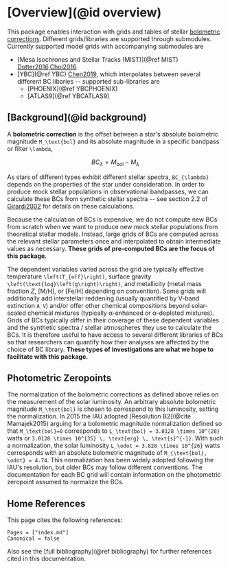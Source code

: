 # [Overview](@id overview)

This package enables interaction with grids and tables of stellar [bolometric corrections](https://en.wikipedia.org/wiki/Bolometric_correction). Different grids/libraries are supported through submodules. Currently supported model grids with accompanying submodules are

 - [Mesa Isochrones and Stellar Tracks (MIST)](@ref MIST) [Dotter2016,Choi2016](@cite)
 - [YBC](@ref YBC) [Chen2019](@cite), which interpolates between several different BC libaries -- supported sub-libraries are
   - [PHOENIX](@ref YBCPHOENIX)
   - [ATLAS9](@ref YBCATLAS9)

## [Background](@id background)
A **bolometric correction** is the offset between a star's absolute bolometric magnitude ``M_\text{bol}`` and its absolute magnitude in a specific bandpass or filter ``\lambda``,

```math
BC_{\lambda} = M_\text{bol} - M_\lambda
```

As stars of different types exhibit different stellar spectra, ``BC_{\lambda}`` depends on the properties of the star under consideration. In order to produce mock stellar populations in observational bandpasses, we can calculate these BCs from synthetic stellar spectra -- see section 2.2 of [Girardi2002](@citet) for details on these calculations.

Because the calculation of BCs is expensive, we do not compute new BCs from scratch when we want to produce new mock stellar populations from theoretical stellar models. Instead, large grids of BCs are computed across the relevant stellar parameters once and interpolated to obtain intermediate values as necessary. **These grids of pre-computed BCs are the focus of this package.**

The dependent variables varied across the grid are typically effective temperature ``\left(T_{eff}\right)``, surface gravity ``\left(\text{log}\left(g\right)\right)``, and metallicity (metal mass fraction *Z*, \[M/H\], or \[Fe/H\] depending on convention). Some grids will additionally add interstellar reddening (usually quantified by V-band extinction ``A_V``) and/or offer other chemical compositions beyond solar-scaled chemical mixtures (typically α-enhanced or α-depleted mixtures). Grids of BCs typically differ in their coverage of these dependent variables and the synthetic spectra / stellar atmospheres they use to calculate the BCs. It is therefore useful to have access to several different libraries of BCs so that researchers can quantify how their analyses are affected by the choice of BC library. **These types of investigations are what we hope to facilitate with this package.**

## Photometric Zeropoints
The normalization of the bolometric corrections as defined above relies on the measurement of the solar luminosity. An arbitrary absolute bolometric magnitude ``M_\text{bol}`` is chosen to correspond to this luminosity, setting the normalization. In 2015 the IAU adopted [Resolution B2](@cite Mamajek2015) arguing for a bolometric magnitude normalization defined so that ``M_\text{bol}=0`` corresponds to ``L_\text{bol} = 3.0128 \times 10^{28}`` watts or ``3.0128 \times 10^{35} \, \text{erg} \, \text{s}^{-1}``. With such a normalization, the solar luminosity ``L_\odot = 3.828 \times 10^{26}`` watts corresponds with an absolute bolometric magnitude of ``M_{\text{bol}, \odot} = 4.74``. This normalization has been widely adopted following the IAU's resolution, but older BCs may follow different conventions. The documentation for each BC grid will contain information on the photometric zeropoint assumed to normalize the BCs. 

## Home References
This page cites the following references:

```@bibliography
Pages = ["index.md"]
Canonical = false
```

Also see the [full bibliography](@ref bibliography) for further references cited in this documentation.